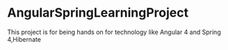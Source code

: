 # AngularSpringLearningProject
This project is for being hands on for technology like Angular 4 and Spring 4,Hibernate
